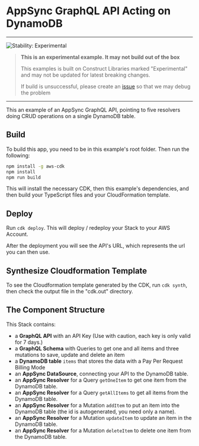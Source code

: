 # AppSync GraphQL API Acting on DynamoDB
<!--BEGIN STABILITY BANNER-->
---

![Stability: Experimental](https://img.shields.io/badge/stability-Experimental-important.svg?style=for-the-badge)

> **This is an experimental example. It may not build out of the box**
>
> This examples is built on Construct Libraries marked "Experimental" and may not be updated for latest breaking changes.
>
> If build is unsuccessful, please create an [issue](https://github.com/aws-samples/aws-cdk-examples/issues/new) so that we may debug the problem 

---
<!--END STABILITY BANNER-->

This an example of an AppSync GraphQL API, pointing to five resolvers doing CRUD operations on a single DynamoDB table.

## Build

To build this app, you need to be in this example's root folder. Then run the following:

```bash
npm install -g aws-cdk
npm install
npm run build
```

This will install the necessary CDK, then this example's dependencies, and then build your TypeScript files and your CloudFormation template.

## Deploy

Run `cdk deploy`. This will deploy / redeploy your Stack to your AWS Account.

After the deployment you will see the API's URL, which represents the url you can then use.

## Synthesize Cloudformation Template

To see the Cloudformation template generated by the CDK, run `cdk synth`, then check the output file in the "cdk.out" directory.

## The Component Structure

This Stack contains:

- a __GraphQL API__ with an API Key (Use with caution, each key is only valid for 7 days.)
- a __GraphQL Schema__ with Queries to get one and all items and three mutations to save, update and delete an item
- a __DynamoDB table__ `items` that stores the data with a Pay Per Request Billing Mode
- an __AppSync DataSource__, connecting your API to the DynamoDB table.
- an __AppSync Resolver__ for a Query `getOneItem` to get one item from the DynamoDB table.
- an __AppSync Resolver__ for a Query `getAllItems` to get all items from the DynamoDB table.
- an __AppSync Resolver__ for a Mutation `addItem` to put an item into the DynamoDB table (the id is autogenerated, you need only a name).
- an __AppSync Resolver__ for a Mutation `updateItem` to update an item in the DynamoDB table.
- an __AppSync Resolver__ for a Mutation `deleteItem` to delete one item from the DynamoDB table.
